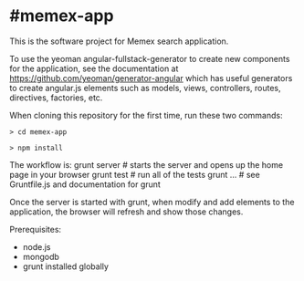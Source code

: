 #memex-app
=========

This is the software project for Memex search application.

To use the yeoman angular-fullstack-generator to create new components for
the application, see the documentation at 
https://github.com/yeoman/generator-angular which has useful generators to
create angular.js elements such as models, views, controllers, routes, 
directives, factories, etc.

When cloning this repository for the first time, run these two commands:

  `> cd memex-app`
  
  `> npm install`

The workflow is:
grunt server # starts the server and opens up the home page in your browser
grunt test # run all of the tests
grunt ... # see Gruntfile.js and documentation for grunt

Once the server is started with grunt, when modify and add elements to the
application, the browser will refresh and show those changes.

Prerequisites:
- node.js
- mongodb
- grunt installed globally
